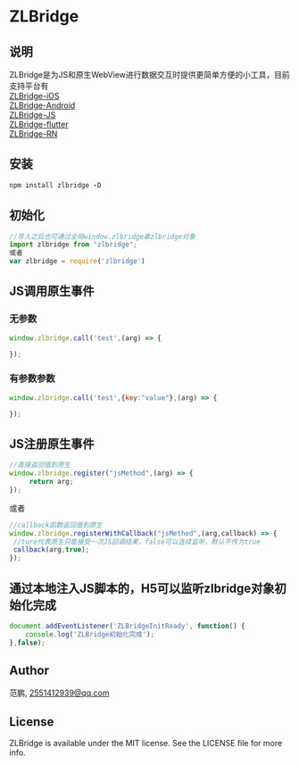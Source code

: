 # ZLBridge
## 说明
ZLBridge是为JS和原生WebView进行数据交互时提供更简单方便的小工具，目前支持平台有
<br/>[ZLBridge-iOS](https://github.com/FPJack/ZLBridge-iOS)
<br/>[ZLBridge-Android](https://github.com/FPJack/ZLBridge-Android)
<br/>[ZLBridge-JS](https://github.com/FPJack/ZLBridge-JS)
<br/>[ZLBridge-flutter](https://github.com/FPJack/ZLBridge-flutter)
<br/>[ZLBridge-RN](https://github.com/FPJack/ZLBridge-RN)

## 安装

```ruby
npm install zlbridge -D
```
## 初始化
```JavaScript
//导入之后也可通过全局window.zlbridge拿zlbridge对象
import zlbridge from "zlbridge";
或者
var zlbridge = require('zlbridge')
```
## JS调用原生事件

### 无参数
```JavaScript
window.zlbridge.call('test',(arg) => {

});
```
### 有参数参数
```JavaScript
window.zlbridge.call('test',{key:"value"},(arg) => {

});
```

## JS注册原生事件
```JavaScript
//直接返回值到原生
window.zlbridge.register("jsMethod",(arg) => {
     return arg;
});
 ```
 或者
 ```JavaScript
 //callback函数返回值到原生
window.zlbridge.registerWithCallback("jsMethod",(arg,callback) => {
  //ture代表原生只能接受一次JS回调结果，false可以连续监听，默认不传为true
  callback(arg,true);
});
  ```

## 通过本地注入JS脚本的，H5可以监听zlbridge对象初始化完成
```JavaScript
document.addEventListener('ZLBridgeInitReady', function() {
    console.log('ZLBridge初始化完成');
},false);
  ```

## Author

范鹏, 2551412939@qq.com



## License

ZLBridge is available under the MIT license. See the LICENSE file for more info.
